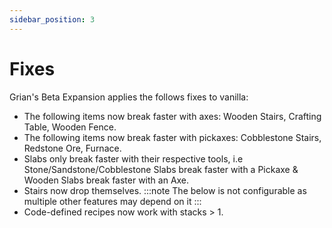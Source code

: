 ```yaml
---
sidebar_position: 3
---
```

# Fixes

Grian's Beta Expansion applies the follows fixes to vanilla:

- The following items now break faster with axes: Wooden Stairs, Crafting Table, Wooden Fence.
- The following items now break faster with pickaxes: Cobblestone Stairs, Redstone Ore, Furnace.
- Slabs only break faster with their respective tools, i.e Stone/Sandstone/Cobblestone Slabs break faster with a Pickaxe & Wooden Slabs break faster with an Axe.
- Stairs now drop themselves.
:::note
The below is not configurable as multiple other features may depend on it
:::
- Code-defined recipes now work with stacks > 1.